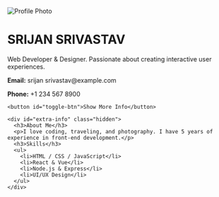 <!DOCTYPE html>
<html lang="en">
<head>
  <meta charset="UTF-8" />
  <meta name="viewport" content="width=device-width, initial-scale=1" />
  <title>Profile Page</title>
  <link rel="stylesheet" href="styles.css" />
</head>
<body>
  <div class="profile-card">
    <img src="https://randomuser.me/api/portraits/men/75.jpg" alt="Profile Photo" class="profile-photo" />
    <h1 id="name">SRIJAN SRIVASTAV</h1>
    <p id="bio">Web Developer & Designer. Passionate about creating interactive user experiences.</p>
    <div class="contact-info">
      <p><strong>Email:</strong> srijan srivastav@example.com</p>
      <p><strong>Phone:</strong> +1 234 567 8900</p>
    </div>

    <button id="toggle-btn">Show More Info</button>

    <div id="extra-info" class="hidden">
      <h3>About Me</h3>
      <p>I love coding, traveling, and photography. I have 5 years of experience in front-end development.</p>
      <h3>Skills</h3>
      <ul>
        <li>HTML / CSS / JavaScript</li>
        <li>React & Vue</li>
        <li>Node.js & Express</li>
        <li>UI/UX Design</li>
      </ul>
    </div>
  </div>

  <script src="script.js"></script>
</body>
</html>
